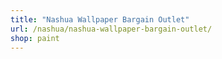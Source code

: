 ```yaml
---
title: "Nashua Wallpaper Bargain Outlet"
url: /nashua/nashua-wallpaper-bargain-outlet/
shop: paint
---
```

